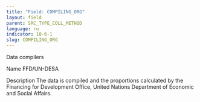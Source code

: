 ```yaml
---
title: "Field: COMPILING_ORG"
layout: field
parent: SRC_TYPE_COLL_METHOD
language: ru
indicator: 10-6-1
slug: COMPILING_ORG
---
```

Data compilers

Name
FFD/UN-DESA

Description
The data is compiled and the proportions calculated by the Financing for Development Office, United Nations Department of Economic and Social Affairs.